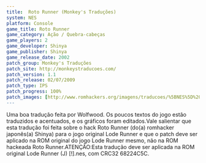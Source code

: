 ```yaml
---
title:  Roto Runner (Monkey's Traduções)
system: NES
platform: Console
game_title: Roto Runner
game_category: Ação / Quebra-cabeças
game_players: 2
game_developer: Shinya
game_publisher: Shinya
game_release_date: 2002
patch_group: Monkey's Traduções
patch_site: http://monkeystraducoes.com/
patch_version: 1.1
patch_release: 02/07/2009
patch_type: IPS
patch_progress: 100%
patch_images: [http://www.romhackers.org/imagens/traducoes/%5BNES%5D%20Roto%20Runner%20-%20Monkey's%20Tradu%C3%A7%C3%B5es%20-%201.png,http://www.romhackers.org/imagens/traducoes/%5BNES%5D%20Roto%20Runner%20-%20Monkey's%20Tradu%C3%A7%C3%B5es%20-%202.png,http://www.romhackers.org/imagens/traducoes/%5BNES%5D%20Roto%20Runner%20-%20Monkey's%20Tradu%C3%A7%C3%B5es%20-%203.png]
---
```

Uma boa tradução feita por Wolfwood. Os poucos textos do jogo estão traduzidos e acentuados, e os gráficos foram editados.Vale salientar que esta tradução foi feita sobre o hack Roto Runner (do(a) romhacker japonês(a) Shinya) para o jogo original Lode Runner e que o patch deve ser aplicado na ROM original do jogo Lode Runner mesmo, não na ROM hackeada Roto Runner.ATENÇÃO:Esta tradução deve ser aplicada na ROM original Lode Runner (J) [!].nes, com CRC32 68224C5C.
